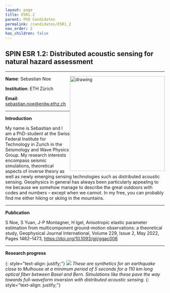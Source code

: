 ```yaml
---
layout: page
title: ESR1.2
parent: PhD Candidates
permalink: /candidates/ESR1_2
nav_order: 2
has_children: false
---
```


## SPIN ESR 1.2: Distributed acoustic sensing for natural hazard assessment
----

__Name__: Sebastian Noe           <img src="/candidates/files/esr1_2_1.png" alt="drawing" width="300" style="float:right"/>

__Institution__: ETH Zürich

__Email__: sebastian.noe@erdw.ethz.ch

---
__Introduction__

My name is Sebastian and I am a PhD-student at the Swiss Federal Institute for Technology in Zurich in the Seismology and Wave Physics Group. My research interests encompass seismic simulations, theoretical aspects of inverse theory as well as newly emerging sensing technologies such as distributed acoustic sensing. Geophysics in general has always been particularly appealing to me because we somehow manage to describe the great outdoors with codes and numbers – except when we cannot. In my free, you can probably find me either hiking or skiing in the mountains.

---
__Publication__

S Noe, S Yuan, J-P Montagner, H Igel, Anisotropic elastic parameter estimation from multicomponent ground-motion observations: a theoretical study, Geophysical Journal International, Volume 229, Issue 2, May 2022, Pages 1462–1473, https://doi.org/10.1093/gji/ggac006

---
__Research progress__

{: style="text-align: justify;"}
![](/candidates/files/esr1_2_2.png)
<span>*These are synthetics for an earthquake close to Mulhouse at a minimum period of 5 seconds for a 110 km long optical fiber between Basel and Bern. Simulations like these pave the way towards full-waveform inversion with distributed acoustic sensing.*</span>
{: style="text-align: justify;"}
